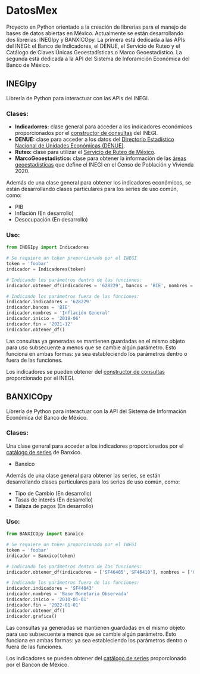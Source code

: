  # DatosMex
Proyecto en Python orientado a la creación de librerías para el manejo de bases de datos abiertas en México.
Actualmente se están desarrollando dos librerías: INEGIpy y BANXICOpy. La primera está dedicada a las APIs del INEGI: el Banco de Indicadores, el DENUE, el Servicio de Ruteo y el Catálogo de Claves Únicas Geoestadísticas o Marco Geoestadístico. La segunda está dedicada a la API del Sistema de Inforamción Económica del Banco de México. 

## INEGIpy
Librería de Python para interactuar con las APIs del INEGI.

### Clases:

* **Indicadorres:** clase general para acceder a los indicadores económicos proporcionados por el [constructor de consultas](https://www.inegi.org.mx/servicios/api_indicadores.html) del INEGI.
* **DENUE:** clase para acceder a los datos del [Directorio Estadístico Nacional de Unidades Económicas (DENUE)](https://www.inegi.org.mx/app/mapa/denue/default.aspx).
* **Ruteo:** clase para utilizar el [Servicio de Ruteo de México](http://gaia.inegi.org.mx/mdm6/?v=bGF0OjIzLjMyMDA4LGxvbjotMTAxLjUwMDAwLHo6MSxsOmMxMTFzZXJ2aWNpb3N8dGMxMTFzZXJ2aWNpb3M=).
* **MarcoGeoestadistico:** clase para obtener la información de las [áreas geoestadísticas](https://www.inegi.org.mx/temas/mg/) que define el INEGI en el Censo de Población y Vivienda 2020.

Además de una clase general para obtener los indicadores económicos, se están desarrollando clases particulares para los series de uso común, como:

* PIB
* Inflación (En desarrollo)
* Desocupación (En desarrollo)

### Uso:
```python
from INEGIpy import Indicadores

# Se requiere un token proporcionado por el INEGI
token = 'foobar'
indicador = Indicadores(token) 

# Indicando los parámetros dentro de las funciones:
indicador.obtener_df(indicadores = '628229', bancos = 'BIE', nombres = 'Inflación General', inicio = '2018-06', fin = '2021-12')

# Indicando los parámetros fuera de las funciones:
indicador.indicadores = '628229'
indicador.bancos = 'BIE'
indicador.nombres = 'Inflación General'
indicador.inicio = '2018-06'
indicador.fin = '2021-12'
indicador.obtener_df()
```
Las consultas ya generadas se mantienen guardadas en el mismo objeto para uso subsecuente a menos que se cambie algún parámetro. Esto funciona en ambas formas: ya sea estableciendo los parámetros dentro o fuera de las funciones.

Los indicadores se pueden obtener del [constructor de consultas](https://www.inegi.org.mx/servicios/api_indicadores.html) proporcionado por el INEGI.

## BANXICOpy
Librería de Python para interactuar con la API del Sistema de Información Económica del Banco de México.

### Clases:
Una clase general para acceder a los indicadores proporcionados por el [catálogo de series](https://www.banxico.org.mx/SieAPIRest/service/v1/doc/catalogoSeries#) de Banxico.
* Banxico

Además de una clase general para obtener las series, se están desarrollando clases particulares para los series de uso común, como:

* Tipo de Cambio (En desarrollo)
* Tasas de interés (En desarrollo)
* Balaza de pagos (En desarrollo)

### Uso:
```python
from BANXICOpy import Banxico

# Se requiere un token proporcionado por el INEGI
token = 'foobar'
indicador = Banxico(token)

# Indicando los parámetros dentro de las funciones:
indicador.obtener_df(indicadores = ['SF46405','SF46410'], nombres = ['USD','EURO'], inicio = '2020-01-01', fin = '2021-09-14')

# Indicando los parámetros fuera de las funciones:
indicador.indicadores = 'SF44043'
indicador.nombres = 'Base Monetaria Observada'
indicador.inicio = '2010-01-01'
indicador.fin = '2022-01-01'
indicador.obtener_df()
indicador.grafica()
```
Las consultas ya generadas se mantienen guardadas en el mismo objeto para uso subsecuente a menos que se cambie algún parámetro. Esto funciona en ambas formas: ya sea estableciendo los parámetros dentro o fuera de las funciones.

Los indicadores se pueden obtener del [catálogo de series](https://www.banxico.org.mx/SieAPIRest/service/v1/doc/catalogoSeries#) proporcionado por el Bancon de México.
